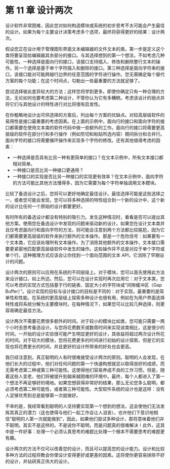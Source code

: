 # 第 11 章 设计两次

设计软件非常困难，因此您对如何构造模块或系统的初步思考不太可能会产生最佳的设计。如果为每个主要设计决策考虑多个选项，最终将获得更好的结果：设计两次。

假设您正在设计用于管理图形界面文本编辑器的文件文本的类。第一步是定义这个类将要呈现给编辑器其余部分的接口。与其选择想到的第一个想法，不如考虑几种可能性。一种选择是面向行的接口，该接口支持插入、修改和删除整行文本的操作。另一个选择是基于单个字符插入和删除的接口。第三种选择是面向字符串的接口，该接口能对可能跨越行边界的任意范围的字符进行操作。您无需确定每个替代方案的每个功能；在这个时间点，勾勒出一些最重要的方法就足够了。

尝试选择彼此差异较大的方法；这样您将学到更多。即使你确定只有一种合理的方法，无论如何也要考虑第二种设计，不管你认为它有多糟糕。考虑该设计的弱点并将它们与其他设计的特性进行对比将很有启发性。

在你粗略地设计出可供选择的方案后，列出每个方案的优缺点。对较高层级软件的易用性是接口最重要的考虑因素。在上面的示例中，面向行的接口和面向字符的接口都需要在使用文本类的软件代码中做一些额外的工作。面向行的接口将需要更高层级的软件在部分行和多行操作（例如剪切和粘贴所选内容）期间拆分和合并行。面向字符的接口将需要循环操作来实现多个字符的修改。还有其他值得考虑的因素：

- 一种选择是否具有比另一种有更简单的接口？在文本示例中，所有文本接口都相对简单。
- 一种接口是否比另一种接口更通用？
- 一种接口的实现是否比另一种接口的实现更有效率？在文本示例中，面向字符的方法可能比其他方法慢得多，因为它需要为每个字符单独调用文本模块。

比较了备选设计之后，您将可以更好地确定最佳设计。最佳选择可能是这些选择之一，或者您可能会发现，您可以将多种选择的特性组合到一个新的设计中，这个新的设计比任何一个原始的设计都要更好。

有时所有的备选设计都没有特别的吸引力。发生这种情况时，看看是否可以提出其他方案。使用您在备选设计中发现的问题来驱动新的设计。如果您在设计文本类并且仅考虑面向行和面向字符的方法，则可能会注意到两个方法都比较尴尬，因为它们都需要更高层级的软件来执行额外的文本操作。那是一个危险信号：如果要有一个文本类，它应该处理所有文本操作。为了消除其他额外的文本操作，文本接口需要更紧密地匹配更高层级软件中发生的操作。这些操作并不总是对应于单个字符或单个行。这种推理方式应该会让你找到一个面向范围的文本 API，它消除了早期设计的问题。

设计两次的原则可以应用在系统的不同层级上。对于模块，您可以首先使用此方法来设计接口，如上所述。然后，您可以在设计实现时再次应用它：对于文本类，您可以考虑的实现方式包括基于行的链表、固定大小的字符块或“间隙缓冲区（Gap Buffer）”。设计实现的目标与设计接口的目标是不同的：对于实现，最重要的是简单性和性能。在系统的更高层级上探索多种设计也很有用，例如在为用户界面选择特性或将系统分解为主要模块时。在每种情况下，如果您可以比较几种选择，则更容易确定最佳方法。

设计两次不需要花费很多额外的时间。对于较小的模块比如类，您可能只需要一两个小时去思考备选设计。与您将花费数天或数周时间来实现该类相比，这是很少的时间。一开始的设计实验很可能产生明显更好的设计，其收益将超过两次设计所花的时间。对于较大的模块，您将花费更多的时间进行初始的设计探索，但是它的实现也将花费更长的时间，并且更好的设计所带来的好处也会更高。

我已经注意到，真正聪明的人有时很难接受设计两次的原则。聪明的人会发现，在他们长大的过程中，他们对任何问题的第一个快速构想就足以取得良好的成绩，而无需考虑第二种或第三种可能性。这使得他们容易养成不良的工作习惯。但是，随着这些人变老，他们将被提升到越来越困难的环境中。最终，每个人都进入了第一个想法不再足够好的境地。如果您想获得非常好的结果，那么无论您多么聪明，都必须考虑第二种可能性，或者第三种可能性。大型软件系统的设计也是这样：没有人足够优秀到总是能够第一次就做好。

不幸的是，我经常看到聪明的人坚持要实现第一个想到的想法，这会使他们无法发挥其真正的潜力（这也使得与他们一起工作会让人沮丧）。也许他们下意识地相信“聪明的人第一次就能做到”，因此，如果他们尝试多种设计，那将意味着他们并不聪明。其实不是这样的。不是说你不聪明，而是问题真的很难解决！此外，这其中是一件好事：处理一个必须认真思考的难题比处理一个根本不需要思考的难题更有趣。

设计两次的方法不仅可以改善您的设计，而且可以提高您的设计能力。设计和比较多种方法的过程将教会你使设计变得更好或更差的因素。这将使你更容易排除不好的设计，并钻研真正伟大的设计。
